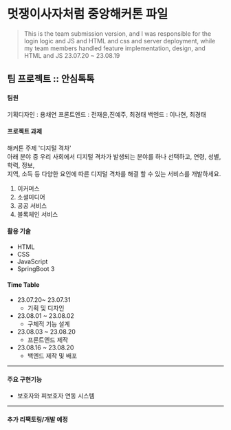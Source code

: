 # 멋쟁이사자처럼 중앙해커톤 파일
> This is the team submission version, and I was responsible for the login logic and JS and HTML and css and server deployment, while my team members handled feature implementation, design, and HTML and JS
23.07.20 ~ 23.08.19


## 팀 프로젝트 :: 안심톡톡

#### 팀원
기획디자인 : 용채연
프론트엔드 : 전재윤,진예주, 최경태
백엔드 : 이나현, 최경태

#### 프로젝트 과제
해커톤 주제 '디지털 격차'<br>
아래 분야 중 우리 사회에서 디지털 격차가 발생되는 분야를 하나 선택하고, 연령, 성별, 학력, 정보,<br>
지역, 소득 등 다양한 요인에 따른 디지털 격차를 해결 할 수 있는 서비스를 개발하세요.<br>
1. 이커머스
2. 소셜미디어
3. 공공 서비스
4. 블록체인 서비스

#### 활용 기술
- HTML
- CSS
- JavaScript
- SpringBoot 3 

#### Time Table
  - 23.07.20~ 23.07.31
    - 기획 및 디자인
  - 23.08.01 ~ 23.08.02
    - 구체적 기능 설계
  - 23.08.03 ~ 23.08.20 
    - 프론트엔드 제작
  - 23.08.16 ~ 23.08.20
    - 백엔드 제작 및 배포   
---
#### 주요 구현기능
- 보호자와 피보호자 연동 시스템
  
---
#### 추가 리팩토링/개발 예정
